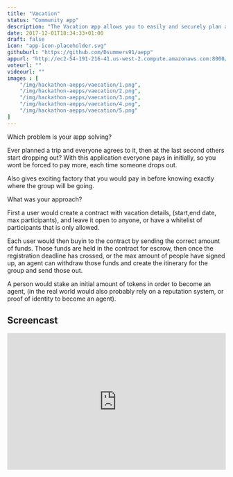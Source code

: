 ```yaml
---
title: "Væcation"
status: "Community æpp"
description: "The Vacation æpp allows you to easily and securely plan and pay for group activities and travel. It takes the headache out of large group planning by allowing users to utilize the power of smart contracts to facilitate smooth financial transactions between fellow travelers."
date: 2017-12-01T18:34:33+01:00
draft: false
icon: "app-icon-placeholder.svg"
githuburl: "https://github.com/Dsummers91/aepp"
appurl: "http://ec2-54-191-216-41.us-west-2.compute.amazonaws.com:8000/#/"
voteurl: ""
videourl: ""
images : [
	"/img/hackathon-aepps/vaecation/1.png",
	"/img/hackathon-aepps/vaecation/2.png",
	"/img/hackathon-aepps/vaecation/3.png",
	"/img/hackathon-aepps/vaecation/4.png",
	"/img/hackathon-aepps/vaecation/5.png"
]
---
```


<p class="question">Which problem is your æpp solving?</p>
<p class="answer">
Ever planned a trip and everyone agrees to it, then at the last second others start dropping out? With this application everyone pays in initially, so you wont be forced to pay more, each time someone drops out.

Also gives exciting factory that you would pay in before knowing exactly where the group will be going.
</p>
<p class="question">What was your approach?</p>
<p class="answer">First a user would create a contract with vacation details, (start,end date, max participants), and leave it open to anyone, or have a whitelist of participants that is only allowed.

Each user would then buyin to the contract by sending the correct amount of funds. Those funds are held in the contract for escrow, then once the registration deadline has crossed, or the max amount of people have signed up, an agent can withdraw those funds and create the itinerary for the group and send those out.

A person would stake an initial amount of tokens in order to become an agent, (in the real world would also probably rely on a reputation system, or proof of identity to become an agent).</p>
<div class="grid line">
<h2>Screencast</h2>
</div>
<div class="videoWrapper">
<iframe width="100%" height="315" src="https://www.youtube.com/embed/jgS5Goh_BWw" frameborder="0" gesture="media" allow="encrypted-media" allowfullscreen></iframe>
</div>

